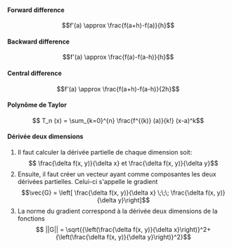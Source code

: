 #### Forward difference
$$f'(a) \approx \frac{f(a+h)-f(a)}{h}$$
#### Backward difference
$$f'(a) \approx \frac{f(a)-f(a-h)}{h}$$
#### Central difference
$$f'(a) \approx \frac{f(a+h)-f(a-h)}{2h}$$
#### Polynôme de Taylor
$$ T_n (x) = \sum_{k=0}^{n} \frac{f^{(k)} (a)}{k!} (x-a)^k$$
#### Dérivée deux dimensions
1. Il faut calculer la dérivée partielle de chaque dimension soit:
	$$ \frac{\delta f(x, y)}{\delta x} et \frac{\delta f(x, y)}{\delta y}$$
2. Ensuite, il faut créer un vecteur ayant comme composantes les deux dérivées partielles. Celui-ci s'appelle le gradient
	$$\vec{G} = \left[ \frac{\delta f(x, y)}{\delta x} \;\;\; \frac{\delta f(x, y)}{\delta y}\right]$$
3. La norme du gradient correspond à la dérivée deux dimensions de la fonctions
		$$ ||G|| = \sqrt{{\left(\frac{\delta f(x, y)}{\delta x}\right)}^2+{\left(\frac{\delta f(x, y)}{\delta y}\right)}^2}$$
